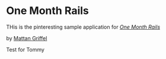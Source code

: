 # One Month Rails

THis is the pinteresting sample application for 
[*One Month Rails*](http://onemonthrails.com)

by [Mattan Griffel](http://mattangriffel.com)

Test for Tommy 